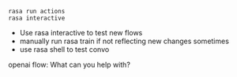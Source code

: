 ```shell
rasa run actions
rasa interactive
```

* Use rasa interactive to test new flows
* manually run rasa train if not reflecting new changes sometimes
* use rasa shell to test convo

openai flow: 
What can you help with?